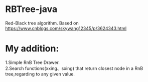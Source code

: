 # RBTree-java
Red-Black tree algorithm.
Based on https://www.cnblogs.com/skywang12345/p/3624343.html
# My addition:
1.Simple RnB Tree Drawer.   
2.Search functions(xxing、sxing) that return closest node in a RnB tree,regarding to any given value.   


